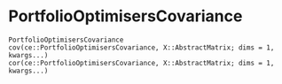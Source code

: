 # PortfolioOptimisersCovariance

```@docs
PortfolioOptimisersCovariance
cov(ce::PortfolioOptimisersCovariance, X::AbstractMatrix; dims = 1, kwargs...)
cor(ce::PortfolioOptimisersCovariance, X::AbstractMatrix; dims = 1, kwargs...)
```
